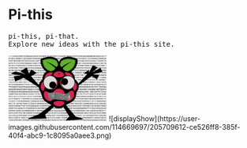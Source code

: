 <h1>Pi-this</h1>
<pre>
pi-this, pi-that.
Explore new ideas with the pi-this site.
</pre>
<img src="https://github.com/pi-this/pi-this.github.io/blob/main/pithismascotwithbackground.png?raw=true" width=200 high=200></img>
![displayShow](https://user-images.githubusercontent.com/114669697/205709612-ce526ff8-385f-40f4-abc9-1c8095a0aee3.png)
